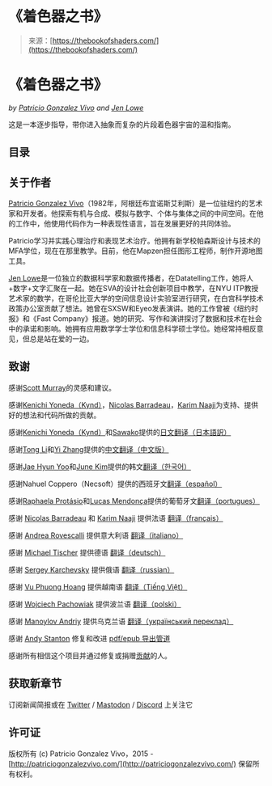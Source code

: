 <!--yml

类别：未分类

日期：2024-05-27 14:37:34

-->

# 《着色器之书》

> 来源：[https://thebookofshaders.com/](https://thebookofshaders.com/)

<canvas id="custom" class="canvas" data-fragment-url="src/moon/moon.frag" data-textures="src/moon/moon.jpg">

# 《着色器之书》

*by [Patricio Gonzalez Vivo](http://patriciogonzalezvivo.com/) and [Jen Lowe](http://jenlowe.net/)*

这是一本逐步指导，带你进入抽象而复杂的片段着色器宇宙的温和指南。

## 目录

## 关于作者

[Patricio Gonzalez Vivo](http://patriciogonzalezvivo.com/)（1982年，阿根廷布宜诺斯艾利斯）是一位驻纽约的艺术家和开发者。他探索有机与合成、模拟与数字、个体与集体之间的中间空间。在他的工作中，他使用代码作为一种表现性语言，旨在发展更好的共同体验。

Patricio学习并实践心理治疗和表现艺术治疗。他拥有新学校帕森斯设计与技术的MFA学位，现在在那里教学。目前，他在Mapzen担任图形工程师，制作开源地图工具。

[Jen Lowe](http://jenlowe.net/)是一位独立的数据科学家和数据传播者，在Datatelling工作，她将人+数字+文字汇聚在一起。她在SVA的设计社会创新项目中教学，在NYU ITP教授艺术家的数学，在哥伦比亚大学的空间信息设计实验室进行研究，在白宫科学技术政策办公室贡献了想法。她曾在SXSW和Eyeo发表演讲。她的工作曾被《纽约时报》和《Fast Company》报道。她的研究、写作和演讲探讨了数据和技术在社会中的承诺和影响。她拥有应用数学学士学位和信息科学硕士学位。她经常持相反意见，但总是站在爱的一边。

## 致谢

感谢[Scott Murray](http://alignedleft.com/)的灵感和建议。

感谢[Kenichi Yoneda（Kynd）](https://twitter.com/kyndinfo)，[Nicolas Barradeau](https://twitter.com/nicoptere)，[Karim Naaji](http://karim.naaji.fr/)为支持、提供好的想法和代码所做的贡献。

感谢[Kenichi Yoneda（Kynd）](https://twitter.com/kyndinfo)和[Sawako](https://twitter.com/sawakohome)提供的[日文翻译（日本語訳）](?lan=jp)

感谢[Tong Li](https://www.facebook.com/tong.lee.9484)和[Yi Zhang](https://www.facebook.com/archer.zetta?pnref=story)提供的[中文翻译（中文版）](?lan=ch)

感谢[Jae Hyun Yoo](https://www.facebook.com/fkkcloud)和[June Kim](https://github.com/rlawns324)提供的韩文[翻译（한국어）](?lan=kr)

感谢Nahuel Coppero（Necsoft）提供的西班牙文[翻译（español）](?lan=es)

感谢[Raphaela Protásio](https://github.com/Rawphs)和[Lucas Mendonça](https://github.com/luuchowl)提供的葡萄牙文[翻译（portugues）](?lan=pt)

感谢 [Nicolas Barradeau](https://twitter.com/nicoptere) 和 [Karim Naaji](http://karim.naaji.fr/) 提供法语 [翻译（français）](?lan=fr)

感谢 [Andrea Rovescalli](https://www.earove.info) 提供意大利语 [翻译（italiano）](?lan=it)

感谢 [Michael Tischer](http://www.mitinet.de) 提供德语 [翻译（deutsch）](?lan=de)

感谢 [Sergey Karchevsky](https://www.facebook.com/sergey.karchevsky.3) 提供俄语 [翻译（russian）](?lan=ru)

感谢 [Vu Phuong Hoang](https://www.facebook.com/vuphuonghoang88) 提供越南语 [翻译（Tiếng Việt）](?lan=vi)

感谢 [Wojciech Pachowiak](https://github.com/WojtekPachowiak) 提供波兰语 [翻译（polski）](?lan=pl)

感谢 [Manoylov Andriy](https://twitter.com/ManoylovAC) 提供乌克兰语 [翻译（український переклад）](?lan=ua)

感谢 [Andy Stanton](https://andy.stanton.is/) 修复和改进 [pdf/epub 导出管道](https://thebookofshaders.com/appendix/02/)

感谢所有相信这个项目并通过修复或捐赠[贡献](https://github.com/patriciogonzalezvivo/thebookofshaders/graphs/contributors)的人。

## 获取新章节

订阅新闻简报或在 [Twitter](https://twitter.com/bookofshaders) / [Mastodon](https://mastodon.gamedev.place/@bookofshaders) / [Discord](shader.zone) 上关注它

## 许可证

版权所有 (c) Patricio Gonzalez Vivo，2015 - [http://patriciogonzalezvivo.com/](http://patriciogonzalezvivo.com/) 保留所有权利。

</canvas>
